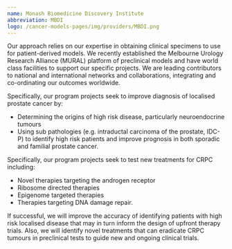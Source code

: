 ```yaml
---
name: Monash Biomedicine Discovery Institute
abbreviation: MBDI
logo: /cancer-models-pages/img/providers/MBDI.png
---
```


Our approach relies on our expertise in obtaining clinical specimens to use for patient-derived models. We recently established the Melbourne Urology Research Alliance (MURAL) platform of preclinical models and have world class facilities to support our specific projects. We are leading contributors to national and international networks and collaborations, integrating and co-ordinating our outcomes worldwide.

Specifically, our program projects seek to improve diagnosis of localised prostate cancer by:

- Determining the origins of high risk disease, particularly neuroendocrine tumours
- Using sub pathologies (e.g. intraductal carcinoma of the prostate, IDC-P) to identify high risk patients and improve prognosis in both sporadic and familial prostate cancer.

Specifically, our program projects seek to test new treatments for CRPC including:

- Novel therapies targeting the androgen receptor
- Ribosome directed therapies
- Epigenome targeted therapies
- Therapies targeting DNA damage repair.

If successful, we will improve the accuracy of identifying patients with high risk localised disease that may in turn inform the design of upfront therapy trials. Also, we will identify novel treatments that can eradicate CRPC tumours in preclinical tests to guide new and ongoing clinical trials.